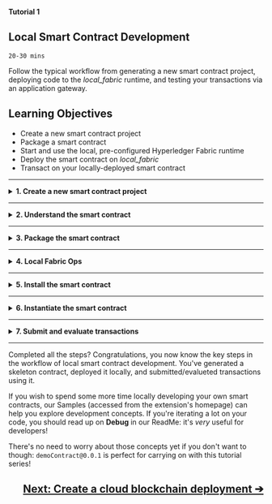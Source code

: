 **Tutorial 1**
## **Local Smart Contract Development**
`20-30 mins`

Follow the typical workflow from generating a new smart contract project, deploying code to the _local_fabric_ runtime, and testing your transactions via an application gateway.


## Learning Objectives

* Create a new smart contract project
* Package a smart contract
* Start and use the local, pre-configured Hyperledger Fabric runtime
* Deploy the smart contract on _local_fabric_
* Transact on your locally-deployed smart contract

---
<details>
<summary><b>1. Create a new smart contract project</b></summary>

The extension can generate a smart contract skeleton in your chosen Hyperledger Fabric supported programming language. This means you start with a basic but useful smart contract rather than a blank-sheet!

For the purposes of this tutorial, we'll use TypeScript as the example language.

> In VSCode, every command can be executed from the Command Palette (press `Ctrl+Shift+P`, or `Cmd+Shift+P` on MacOS). All of this extension's commands start with `IBM Blockchain Platform:`. In the tutorial steps, we'll explain where to click in the UI, but look out for comment-boxes like this one if you want to know the Command Palette alternatives.

1. In the left sidebar, click on the __IBM Blockchain Platform__ icon (it looks like a square, and will probably be at the bottom of the set of icons if this was the latest extension you installed!)

2. Mouse-over the `SMART CONTRACT PACKAGES` panel, click the `...` menu, and select `Create Smart Contract Project` from the dropdown.

> Command Palette alternative: `IBM Blockchain Platform: Create Smart Contract Project`

3. Choose a smart contract language. JavaScript, TypeScript, Java and Go are all available. For the purpose of this tutorial, please choose `TypeScript`.

4. The extension will ask you if you want to name the asset in the generated contract. This will default to `MyAsset`, but you're welcome to have some fun ;)  What do you intend to use your blockchain for? This will determine what type of asset you create, update and read from the ledger: `Radish`? `Pineapple`? `Penguin`? Pick whatever you like! For the sake of this tutorial, we'll be boring and stick with `MyAsset`.

> __Pro Tip:__ If you decide to change the name of your asset, remember to swap out `MyAsset` for whatever you named it in future steps!

5. Choose a location to save the project.  Click `Browse`, then click `New Folder`, and name the project what you want e.g. `demoContract`.

> __Pro Tip:__ Avoid using spaces when naming the project!

6. Click `Create` and then select the new folder you just created and click `Save`.

7. Finally, select `Add to workspace` from the list of options.

The extension will generate you a skeleton contract based on your selected language and asset name. Once it's done, you can navigate to the __Explorer__ view (most-likely the top icon in the left sidebar, which looks like a "document" icon) and open the `src/my-asset-contract.ts` file to see your smart contract code scaffold. Great work, you've got yourself a smart contract - let's take a look at its contents...

</details>

---

<details>
<summary><b>2. Understand the smart contract</b></summary>

The generated smart contract code scaffold provides a good example of some common operations for interacting with data on a blockchain ledger. If you're in a big rush, you could skip this section, but why not stay a while and listen as we learn the basic anatomy of a smart contract!

Notice the lines that start with `@Transaction` - these are functions that define your contract's transactions i.e. the things it allows you to do to interact with the ledger.

Skipping over the first one, take a look at the `createAsset` function:

```
    @Transaction()
    public async createMyAsset(ctx: Context, myAssetId: string, value: string): Promise<void> {
        const exists = await this.myAssetExists(ctx, myAssetId);
        if (exists) {
            throw new Error(`The my asset ${myAssetId} already exists`);
        }
        const myAsset = new MyAsset();
        myAsset.value = value;
        const buffer = Buffer.from(JSON.stringify(myAsset));
        await ctx.stub.putState(myAssetId, buffer);
    }
```

The empty brackets in `@Transaction()` tells us that this function is intended to change the contents of the ledger. Transactions like this are typically __submitted__ (as opposed to __evaluated__) - more on that later in this tutorial! The function is called `createMyAsset` and it takes `myAssetId` and a `value`, both of which are strings.  When this transaction is submitted, a new asset will be created, with key `myAssetId` and value `value`. For example if we were to create "001", "A juicy delicious pineapple", then when we later read the value of key `001`, we'll learn the value of that particular state is `A juicy delicious pineapple`.

Now, take a look at the next transaction:

```
    @Transaction(false)
    @Returns('MyAsset')
    public async readMyAsset(ctx: Context, myAssetId: string): Promise<MyAsset> {
        const exists = await this.myAssetExists(ctx, myAssetId);
        if (!exists) {
            throw new Error(`The my asset ${myAssetId} does not exist`);
        }
        const buffer = await ctx.stub.getState(myAssetId);
        const myAsset = JSON.parse(buffer.toString()) as MyAsset;
        return myAsset;
    }
```

This one starts with `@Transaction(false)` - the "false" means that this function is not typically intended to change the contents of the ledger. Transactions like this are typically __evaluated__. You'll often hear such transactions referred to as "queries".  As you can see, this function only takes `myAssetId`, and will return the value of the whatever state that key points to.

Take a look at the other transactions in the contract at your leisure, then when you're happy, let's move on to packaging and deploying that contract so that we can start using it...
</details>

---

<details>
<summary><b>3. Package the smart contract</b></summary>

Now that you have created your smart contract and understand the transactions therein, it’s time to package it. Smart contract projects are packaged into `.CDS` files - a special type of file that can be installed on Hyperledger Fabric peers.

1. In the left sidebar, click on the __IBM Blockchain Platform__ icon.

2. Mouse-over the `SMART CONTRACT PACKAGES` panel, click the `...` menu, and select `Package a Smart Contract Project` from the dropdown.

> Command Palette alternative: `IBM Blockchain Platform: Package a smart contract project`

3. You should see a new package on the list, `demoContract@0.0.1` (or the name you gave to the packaged contract), if everything went well.

The package you just created can be installed onto any Hyperledger Fabric peer (running at the correct version). For example, you could right-click and choose "Export Package", then deploy it into a cloud environment using the IBM Blockchain Platform operational console. We'll learn how to do this later: for now, we'll deploy the package locally on the runtime that comes pre-configured with the VSCode extension, so there's no need to export your package just yet!

</details>

---

<details>
<summary><b>4. Local Fabric Ops</b></summary>

The panel titled `LOCAL FABRIC OPS` (in the IBM Blockchain Platform view) allows you to operate a simple Hyperledger Fabric runtime using Docker on your local machine. Initially, it will be stopped, and you should see:

```
Local Fabric runtime is stopped. Click to start.
```

Click that message and the extension will start spinning up Docker containers for you. The message "Local Fabric runtime is starting..." will appear, with a loading spinner, and when the task is complete you will see a set of expandable/collapsible sectioned labelled `Smart Contracts`, `Channels`, `Nodes` and `Organizations`.

> Command Palette alternative: `IBM Blockchain Platform: Start Fabric Runtime`

That's all you need to do in this step, so if you're in a rush, but whilst you're waiting for local_fabric to start up, let's learn a little more about what it comprises. 

We won't go into _too_ much detail in this tutorial, but here are a few handy facts to know:

* There is a single organization in this simple blockchain network called `Org1` (this isn't very realistic for real-world use, as the whole point is to _share_ a ledger between _multiple_ organizations, but it's sufficient for local development purposes!). Under `Organizations` you will see `Org1MSP`: this is Org1's `MSP ID`. You don't need to worry too much about this right now: Membership Services Providers (MSPs) will be covered when you start building your own network in later tutorials.
* The `Nodes` section contains a single "peer" (`peer0.org1.example.com`). The naming follows Hyperledger Fabric conventions, and we can see from the "org1" part that this peer is owned by `Org1`. (The little infinity-symbol after the peer name indicates that it is currently in "development mode", which you can toggle on/off)
* There is also a single Certificate Authority (CA) `ca.org1.example.com`, and a single orderer node `orderer.example.com`. Again, you'll learn more about these node types when building your own network later - for now, it is enough to know that they're essential parts of the network, and so the extension has created them for you!
* Under `Channels` there is a single channel called `mychannel`. In order for a smart contract to be used, it must be __instantiated__ on a channel. This happens in the _next_ step of this tutorial, after we first __install__ the contract on a peer.
* The `Smart Contracts` section shows you the `Instantiated` and `Installed` contracts on this network. The next couple of steps in this tutorial will have us __install__ then __instantiate__ the smart contract we've packaged.
* If you're a big Docker fan, you may find it useful to know that the following containers are started on your local machine: Orderer, Certificate Authority, CouchDB, and Peer.

Now you've started up the local Fabric runtime, it's time to install and instantiate your smart contract...

</details>

---

<details>
<summary><b>5. Install the smart contract</b></summary>

In a real network, each of the organizations that will be endorsing transactions will install the smart contract on their peers, then the contract will be instantiated on the channel. Our basic local Fabric runtime only has a single organization (`Org1`) with a single peer (`peer0.org1.example.com`) and a single channel (`mychannel`).

So, we only have to install the contract on that single peer, then we will be able to instantiate it in `mychannel`.
To do this...

1. In the `LOCAL FABRIC OPS` panel, look for `+ Install` (it's under Smart Contracts > Installed) and click it.

2. You'll be asked to choose a peer. Pick the only option: `peer0.org1.example.com`.

3. You'll be asked to choose a package to install. Pick `demoContract@0.0.1`.

You should see `demoContract@0.0.1` appear under the Smart Contracts > Installed list.

> Command Palette alternative: `IBM Blockchain Platform: Install Smart Contract`.

That's it - job done! Next up, we'll instantiate the smart contract...

</details>

---

<details>
<summary><b>6. Instantiate the smart contract</b></summary>

Installed smart contracts aren't ready to be invoked by client applications yet: we need a shared instance of the contract that all organizations in the network can use. In our simplified local dev network with just one organization, this is a bit of a moot point! As you'll see in later tutorials though, when multiple organizations are involved, they must individually __install__ the same contract on their respective __peers__ before the group can __instantiate__ on their shared __channel__. So, it's useful to be thinking about this deployment as a two-stage process even at this early stage: it'll save you some surprises later!

For now though, we've got our contract installed on all (one) of the peers that participate in `mychannel` so we can go ahead and instantiate.

1. In the `LOCAL FABRIC OPS` panel, look for `+ Instantiate` (it's under Smart Contracts > Instantiated) and click it.

2. You'll be asked to choose a channel. Pick the only option: `mychannel`.

3. You'll be asked to choose a smart contract to instantiate. Pick `demoContract@0.0.1`.

4. You'll be asked what function to call. If you wanted to use a specific function as part of your instantiate, you could enter something here.  We'll see that happen in future tutorials, but for now just hit `Enter` to skip this step.

Instantiation can take a while longer than install - watch out for the success message and `demoContract@0.0.1` appearing in the Smart Contracts > Instantiated list to confirm it's worked!

> Command Palette alternative: `IBM Blockchain Platform: Instantiate Smart Contract`.

</details>

---

<details>
<summary><b>7. Submit and evaluate transactions</b></summary>

Fabric gateways are connections to peers participating in Hyperledger Fabric networks, which can be used by client applications to submit transactions. When you started the local runtime in `LOCAL FABRIC OPS`, a gateway was automatically created for you also. You'll find it under `FABRIC GATEWAYS`, and it's called `local_fabric`.

To _use_ a gateway, you also need an identity valid for transacting on the network in question. Again, for the local Fabric runtime, this has already been set up for you!  Observe that under `FABRIC WALLETS` there is a wallet called `local_fabric_wallet  `, which contains an ID called `admin`. If you hover your mouse over `local_fabric` in the `FABRIC GATEWAYS` panel, you will see that it tells you "Associated wallet: local_fabric_wallet".

So, you've got a Gateway, and an associated wallet with a single identity in it - this means the Gateway is ready to be used!

1. Click on `local_fabric` (under `FABRIC GATEWAYS`) to connect via this gateway. You will now see `Connected via gateway: local_fabric, Using ID: admin` and a collapsed section labelled  `Channels`.

2. Expand `Channels`, then expand `mychannel` and `demoContract@0.0.1`. You will see a list of all the transactions that were defined in your smart contract.

3. First, we will create an asset.  Right-click on createMyAsset and select `Submit Transaction`. You will be asked to provide arguments for the transaction: try `["001", "a juicy delicious asset"]` (or whatever key and value you like, but make sure you remember the key you use!). 

4. You will the be asked to set the transient data for the transaction. Don't worry about that for now we will cover it in a later tutorial. For now just hit `Enter`.

> Command Palette alternative: `IBM Blockchain Platform: Submit Transaction`.

5. Next, submit `updateMyAsset` in a similar way. This time, for the arguments, provide the same key and a different value e.g. `["001", "a tremendously delicious asset"]`. So, now the value of key 001 on our ledger should be "a tremendously delicious asset". Lets check that by reading the value back...

6. There should now be a juicy, delicious asset on our ledger. Let's submit another transaction...

7. Next, submit `updateMyAsset` in a similar way. This time, for the arguments, provide the same key and a different value e.g. `["001", "a tremendously delicious asset"]`. So, now the value of key 001 on our ledger should be "a tremendously delicious asset". Lets check that by reading the value back...

8. `readMyAsset` is for reading from rather than writing to the ledger, so this time select `Evaluate Transaction`. Enter `["001"]` (or whatever you set your key to) as the argument. You should see the following in the output console:

```
[SUCCESS] Returned value from readMyAsset: {"value":" a tremendously delicious asset"}
```
> Command Palette alternative: `IBM Blockchain Platform: Evaluate Transaction`.

You've proven you can submit and evaluate transactions to update and read your ledger!

</details>

---

Completed all the steps? Congratulations, you now know the key steps in the workflow of local smart contract development. You've generated a skeleton contract, deployed it locally, and submitted/evalueted transactions using it.

If you wish to spend some more time locally developing your own smart contracts, our Samples (accessed from the extension's homepage) can help you explore development concepts. If you're iterating a lot on your code, you should read up on __Debug__ in our ReadMe: it's _very_ useful for developers!

There's no need to worry about those concepts yet if you don't want to though: `demoContract@0.0.1` is perfect for carrying on with this tutorial series!

<a href='./cloud-setup.md'><h2 align='right'><b> Next: Create a cloud blockchain deployment ➔ </h2></b></a>

